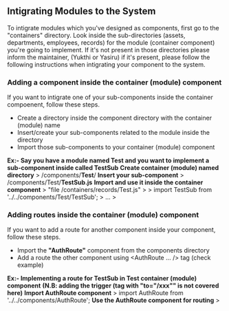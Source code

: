 ## Intigrating Modules to the System

To intigrate modules which you've designed as components, first go to the "containers" directory. Look inside the sub-directories (assets, departments, employees, records) for the module (container component) you're going to implement. If it's not present in those directories please inform the maintainer, (Yukthi or Yasiru) if it's present, please follow the following instructions when intigrating your component to the system.


### Adding a component inside the container (module) component

If you want to intigrate one of your sub-components inside the container compoenent, follow these steps.
- Create a directory inside the component directory with the container (module) name
- Insert/create your sub-components related to the module inside the directory
- Import those sub-components to your container (module) component

__Ex:- Say you have a module named **Test** and you want to implement a sub-component inside called **TestSub**__
    __Create container (module) named directory__
    > /components/**Test**/
    __Insert your sub-component__
    > /components/Test/**TestSub.js**
    __Import and use it inside the container component__
    > "file /containers/records/Test.js"
    >
    > import TestSub from '../../components/Test/TestSub';
    > ...
    >   <Testsub />


### Adding routes inside the container (module) component

If you want to add a route for another component inside your component, follow these steps.
- Import the **"AuthRoute"** component from the components directory
- Add a route the other component using <AuthRoute ... /> tag (check example)

__Ex:- Implementing a route for **TestSub** in **Test** container (module) component__
__(**N.B:** adding the trigger (tag with "to="/xxx"" is not covered here)__
    __Import **AuthRoute** component__
    > import AuthRoute from '../../components/AuthRoute';
    __Use the AuthRoute component for routing__
    > <AuthRoute path="/home/test/test_sub" component={TestSub} props={this.props} />